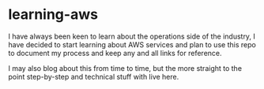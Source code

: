 # learning-aws

I have always been keen to learn about the operations side of the industry, I have decided to start learning about AWS services and plan to use this repo to document my process and keep any and all links for reference.

I may also blog about this from time to time, but the more straight to the point step-by-step and technical stuff with live here.

